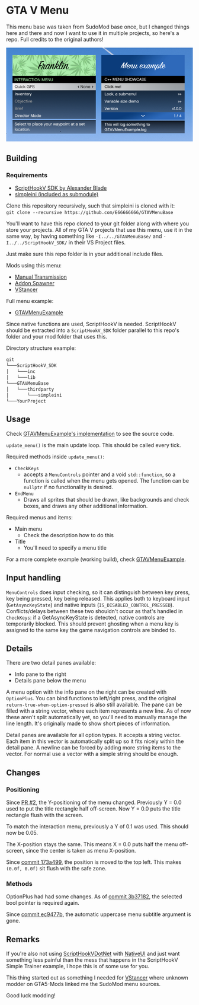 # GTA V Menu   

This menu base was taken from SudoMod base once, but I changed things here and there and now I want to use it in multiple projects, so here's a repo. Full credits to the original authors!

![Comparison](MenuCompare.png)

## Building

### Requirements
* [ScriptHookV SDK by Alexander Blade](http://www.dev-c.com/gtav/scripthookv/)
* [simpleini (included as submodule)](https://github.com/brofield/simpleini)

Clone this repository recursively, such that simpleini is cloned with it:  
`git clone --recursive https://github.com/E66666666/GTAVMenuBase`

You'll want to have this repo cloned to your git folder along with where you store your projects. All of my GTA V projects that use this menu, use it in the same way, by having something like `-I../../GTAVMenuBase/` and `-I../../ScriptHookV_SDK/` in their VS Project files.

Just make sure this repo folder is in your additional include files.

Mods using this menu:
* [Manual Transmission](https://github.com/E66666666/GTAVManualTransmission)
* [Addon Spawner](https://github.com/E66666666/GTAVAddonLoader)
* [VStancer](https://github.com/E66666666/GTAVStancer)

Full menu example:
* [GTAVMenuExample](https://github.com/E66666666/GTAVMenuExample)

Since native functions are used, ScriptHookV is needed. ScriptHookV should be extracted into a
`ScriptHookV_SDK` folder parallel to this repo's folder and your mod folder that uses this.

Directory structure example:

```
git
└───ScriptHookV_SDK
│	└───inc
│	└───lib
└───GTAVMenuBase
│	└───thirdparty
│		└───simpleini
└───YourProject
```

## Usage

Check [GTAVMenuExample's implementation](https://github.com/E66666666/GTAVMenuExample/blob/master/GTAVMenuExample/script.cpp) to see the source code.

`update_menu()` is the main update loop. This should be called every tick.

Required methods inside `update_menu()`:
* `CheckKeys`
  * accepts a `MenuControls` pointer and a void `std::function`, so a function is called 
  when the menu gets opened. The function can be `nullptr` if no functionality is desired.
* `EndMenu`
  * Draws all sprites that should be drawn, like backgrounds and check boxes, and draws any
  other additional information.

Required menus and items:
* Main menu
  * Check the description how to do this
* Title
  * You'll need to specify a menu title

For a more complete example (working build), check [GTAVMenuExample](https://github.com/E66666666/GTAVMenuExample).

## Input handling
`MenuControls` does input checking, so it can distinguish between key press, key being pressed, key being released. This applies both to keyboard input (`GetAsyncKeyState`) and native inputs (`IS_DISABLED_CONTROL_PRESSED`). Conflicts/delays between these two shouldn't occur as that's handled in `CheckKeys`: if a GetAsyncKeyState is detected, native controls are temporarily 
blocked. This should prevent ghosting when a menu key is assigned to the same key the game 
navigation controls are binded to.

## Details
There are two detail panes available:
* Info pane to the right
* Details pane below the menu

A menu option with the info pane on the right can be created with `OptionPlus`. You can bind
functions to left/right press, and the original `return-true-when-option-pressed` is also
still available. The pane can be filled with a string vector, where each item represents a new
line. As of now these aren't split automatically yet, so you'll need to manually manage the
line length. It's originally made to show short pieces of information.

Detail panes are available for all option types. It accepts a string vector. Each item in this
vector is automatically split up so it fits nicely within the detail pane. A newline can be
forced by adding more string items to the vector. For normal use a vector with a simple string
should be enough.

## Changes

### Positioning
Since [PR #2](https://github.com/E66666666/GTAVMenuBase/commit/1e67e104453e5d401e6c171aadf8b6b86ae99efd), the Y-positioning of the menu changed. Previously Y = 0.0 used to put the title rectangle half off-screen. Now Y = 0.0 puts the title rectangle flush with the screen.

To match the interaction menu, previously a Y of 0.1 was used. This should now be 0.05.

The X-position stays the same. This means X = 0.0 puts half the menu off-screen, since the center is taken as menu X-position.

Since [commit 173a499](https://github.com/E66666666/GTAVMenuBase/commit/173a499c7b77242aeafd58d610a6bfa209571588), the position is moved to the top left. This makes `(0.0f, 0.0f)` sit flush with the safe zone.

### Methods
OptionPlus had had some changes. As of [commit 3b37182](https://github.com/E66666666/GTAVMenuBase/commit/3b37182181e73c28439838b6107eae53a2844e03), the selected bool pointer is required again.

Since [commit ec9477b](https://github.com/E66666666/GTAVMenuBase/commit/ec9477b0b203efc2fcc83e7dcce33045d2198917), the automatic uppercase menu subtitle argument is gone.

## Remarks
If you're also not using [ScriptHookVDotNet](https://github.com/crosire/scripthookvdotnet) with [NativeUI](https://github.com/Guad/NativeUI) and just want something less painful than the mess that happens in the ScriptHookV Simple Trainer example, I hope this is of some use for you.

This thing started out as something I needed for [VStancer](https://github.com/E66666666/GTAVStancer) 
where unknown modder on GTA5-Mods linked me the SudoMod menu sources. 

Good luck modding! 
